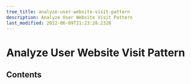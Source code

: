 ```yaml
---
tree_title: analyze-user-website-visit-pattern
description: Analyze User Website Visit Pattern
last_modified: 2022-06-09T21:23:28.2328
---
```


# Analyze User Website Visit Pattern

## Contents
